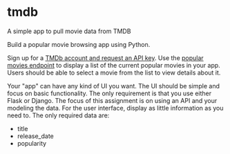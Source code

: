 # tmdb
A simple app to pull movie data from TMDB

Build a popular movie browsing app using Python.

Sign up for a [TMDb account and request an API key](https://www.themoviedb.org/documentation/api?language=en). Use the [popular movies endpoint](https://developers.themoviedb.org/3/movies/get-popular-movies) to display a list of the current popular movies in
your app. Users should be able to select a movie from the list to view details about it.

Your "app" can have any kind of UI you want. The UI should be simple and focus on basic
functionality. The only requirement is that you use either Flask or Django.
The focus of this assignment is on using an API and your modeling the data. For the user
interface, display as little information as you need to. The only required data are:

* title
* release_date
* popularity
